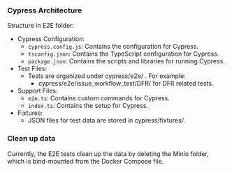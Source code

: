 
### Cypress Architecture

Structure in E2E folder:

- Cypress Configuration:
  - `cypress.config.js`: Contains the configuration for Cypress.
  - `tsconfig.json`: Contains the TypeScript configuration for Cypress.
  - `package.json`: Contains the scripts and libraries for running Cypress.
- Test Files:
  - Tests are organized under cypress/e2e/ . For example:
    - cypress/e2e/issue_workflow_test/DFR/ for DFR related tests.
- Support Files:
  - `e2e.ts`: Contains custom commands for Cypress.
  - `index.ts`: Contains the setup for Cypress.
- Fixtures:
  - JSON files for test data are stored in cypress/fixtures/.

### Clean up data

Currently, the E2E tests clean up the data by deleting the Minio folder, which is bind-mounted from the Docker Compose file. 
